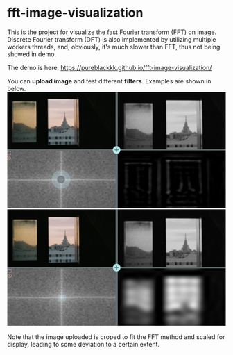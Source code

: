 # fft-image-visualization

This is the project for visualize the fast Fourier transform (FFT) on image. Discrete Fourier transform (DFT) is also implemented by utilizing multiple workers threads, and, obviously, it's much slower than FFT, thus not being showed in demo.

The demo is here: https://pureblackkk.github.io/fft-image-visualization/

You can **upload image** and test different **filters**. Examples are shown in below.
![example1](/example1.png)
![example2](/example2.png)

Note that the image uploaded is croped to fit the FFT method and scaled for display, leading to some deviation to a certain extent. 
